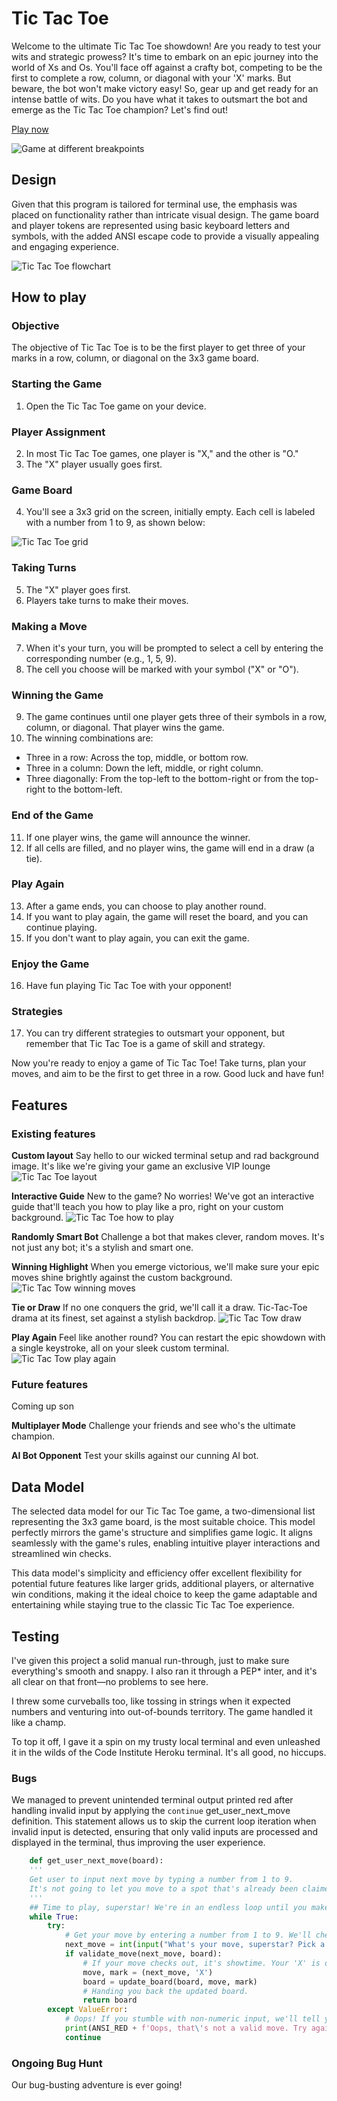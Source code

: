 # Tic Tac Toe

Welcome to the ultimate Tic Tac Toe showdown! Are you ready to test your wits and strategic prowess? It's time to embark on an epic journey into the world of Xs and Os. You'll face off against a crafty bot, competing to be the first to complete a row, column, or diagonal with your 'X' marks. But beware, the bot won't make victory easy! So, gear up and get ready for an intense battle of wits. Do you have what it takes to outsmart the bot and emerge as the Tic Tac Toe champion? Let's find out!

[Play now](images/readme/tic-tac-toe-breakpoints-.png)

![Game at different breakpoints](images/readme/tic-tac-toe_breakpoints-.png)

## Design

Given that this program is tailored for terminal use, the emphasis was placed on functionality rather than intricate visual design. The game board and player tokens are represented using basic keyboard letters and symbols, with the added ANSI escape code to provide a visually appealing and engaging experience.

![Tic Tac Toe flowchart](images/readme/tic-tac-toe_flowchart.png)

## How to play

### Objective

The objective of Tic Tac Toe is to be the first player to get three of your marks in a row, column, or diagonal on the 3x3 game board.

### Starting the Game

1. Open the Tic Tac Toe game on your device.

### Player Assignment

2. In most Tic Tac Toe games, one player is "X," and the other is "O."
3. The "X" player usually goes first.

### Game Board

4. You'll see a 3x3 grid on the screen, initially empty. Each cell is labeled with a number from 1 to 9, as shown below:

![Tic Tac Toe grid](images/readme/tic-tac-toe_grid.png)

### Taking Turns

5. The "X" player goes first.
6. Players take turns to make their moves.

### Making a Move

7. When it's your turn, you will be prompted to select a cell by entering the corresponding number (e.g., 1, 5, 9).
8. The cell you choose will be marked with your symbol ("X" or "O").

### Winning the Game

9. The game continues until one player gets three of their symbols in a row, column, or diagonal. That player wins the game.
10. The winning combinations are:
 - Three in a row: Across the top, middle, or bottom row.
 - Three in a column: Down the left, middle, or right column.
 - Three diagonally: From the top-left to the bottom-right or from the top-right to the bottom-left.

### End of the Game

11. If one player wins, the game will announce the winner.
12. If all cells are filled, and no player wins, the game will end in a draw (a tie).

### Play Again

13. After a game ends, you can choose to play another round.
14. If you want to play again, the game will reset the board, and you can continue playing.
15. If you don't want to play again, you can exit the game.

### Enjoy the Game

16. Have fun playing Tic Tac Toe with your opponent!

### Strategies

17. You can try different strategies to outsmart your opponent, but remember that Tic Tac Toe is a game of skill and strategy.

Now you're ready to enjoy a game of Tic Tac Toe! Take turns, plan your moves, and aim to be the first to get three in a row. Good luck and have fun!

## Features

### Existing features

__Custom layout__ Say hello to our wicked terminal setup and rad background image. It's like we're giving your game an exclusive VIP lounge
![Tic Tac Toe layout](images/readme/tic-tac-toe_layout.png)

__Interactive Guide__ New to the game? No worries! We've got an interactive guide that'll teach you how to play like a pro, right on your custom background.
![Tic Tac Toe how to play](images/readme/tic-tac-toe_how-to-play.png)

__Randomly Smart Bot__ Challenge a bot that makes clever, random moves. It's not just any bot; it's a stylish and smart one.

__Winning Highlight__ When you emerge victorious, we'll make sure your epic moves shine brightly against the custom background.
![Tic Tac Tow winning moves](images/readme/tic-tac-toe_winning-moves.png)

__Tie or Draw__ If no one conquers the grid, we'll call it a draw. Tic-Tac-Toe drama at its finest, set against a stylish backdrop.
![Tic Tac Tow draw](images/readme/tic-tac-toe_draw.png)

__Play Again__ Feel like another round? You can restart the epic showdown with a single keystroke, all on your sleek custom terminal.
![Tic Tac Tow play again](images/readme/tic-tac-toe_play-again.png)

### Future features

Coming up son

__Multiplayer Mode__ Challenge your friends and see who's the ultimate champion.

__AI Bot Opponent__ Test your skills against our cunning AI bot.

## Data Model

The selected data model for our Tic Tac Toe game, a two-dimensional list representing the 3x3 game board, is the most suitable choice. This model perfectly mirrors the game's structure and simplifies game logic. It aligns seamlessly with the game's rules, enabling intuitive player interactions and streamlined win checks.

This data model's simplicity and efficiency offer excellent flexibility for potential future features like larger grids, additional players, or alternative win conditions, making it the ideal choice to keep the game adaptable and entertaining while staying true to the classic Tic Tac Toe experience.

## Testing

I've given this project a solid manual run-through, just to make sure everything's smooth and snappy. I also ran it through a PEP* inter, and it's all clear on that front—no problems to see here.

I threw some curveballs too, like tossing in strings when it expected numbers and venturing into out-of-bounds territory. The game handled it like a champ.

To top it off, I gave it a spin on my trusty local terminal and even unleashed it in the wilds of the Code Institute Heroku terminal. It's all good, no hiccups.

### Bugs

We managed to prevent unintended terminal output printed red after handling invalid input by applying the `continue` get_user_next_move definition. This statement allows us to skip the current loop iteration when invalid input is detected, ensuring that only valid inputs are processed and displayed in the terminal, thus improving the user experience.

```python
    def get_user_next_move(board):
    '''
    Get user to input next move by typing a number from 1 to 9. 
    It's not going to let you move to a spot that's already been claimed.
    '''
    ## Time to play, superstar! We're in an endless loop until you make a killer move.
    while True:
        try: 
            # Get your move by entering a number from 1 to 9. We'll check if it's the real deal.
            next_move = int(input("What's your move, superstar? Pick a number from 1 to 9: "))
            if validate_move(next_move, board):
                # If your move checks out, it's showtime. Your 'X' is dropping right here!
                move, mark = (next_move, 'X')
                board = update_board(board, move, mark)
                # Handing you back the updated board.
                return board
        except ValueError:
            # Oops! If you stumble with non-numeric input, we'll tell you off in red.
            print(ANSI_RED + f'Oops, that\'s not a valid move. Try again, champ!' + ANSI_RESET)
            continue
```
### Ongoing Bug Hunt

Our bug-busting adventure is ever going!